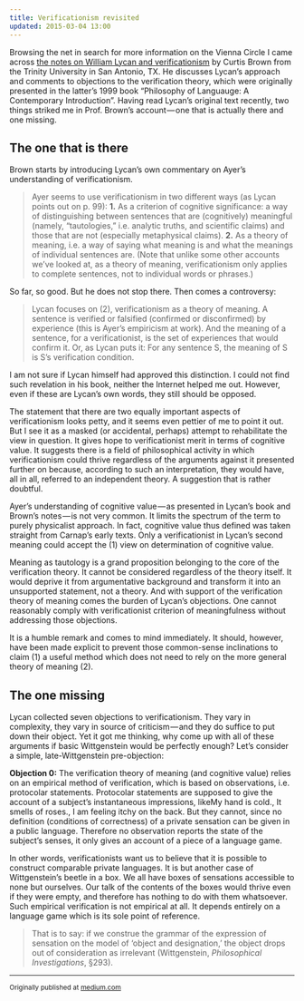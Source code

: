 ```yaml
---
title: Verificationism revisited
updated: 2015-03-04 13:00
---
```


Browsing the net in search for more information on the Vienna Circle I came across [the notes on William Lycan and verificationism](https://medium.com/r/?url=http%3A%2F%2Fwww.trinity.edu%2Fcbrown%2Flanguage%2Flycan08-verificationism.html) by Curtis Brown from the Trinity University in San Antonio, TX. He discusses Lycan’s approach and comments to objections to the verification theory, which were originally presented in the latter’s 1999 book “Philosophy of Languauge: A Contemporary Introduction”. Having read Lycan’s original text recently, two things striked me in Prof. Brown’s account — one that is actually there and one missing.

## The one that is there
Brown starts by introducing Lycan’s own commentary on Ayer’s understanding of verificationism.

> Ayer seems to use verificationism in two different ways (as Lycan points out on p. 99):
> **1.** As a criterion of cognitive significance: a way of distinguishing between sentences that are (cognitively) meaningful (namely, “tautologies,” i.e. analytic truths, and scientific claims) and those that are not (especially metaphysical claims).
> **2.** As a theory of meaning, i.e. a way of saying what meaning is and what the meanings of individual sentences are. (Note that unlike some other accounts we’ve looked at, as a theory of meaning, verificationism only applies to complete sentences, not to individual words or phrases.)

So far, so good. But he does not stop there. Then comes a controversy:

>Lycan focuses on (2), verificationism as a theory of meaning. A sentence is verified or falsified (confirmed or disconfirmed) by experience (this is Ayer’s empiricism at work). And the meaning of a sentence, for a verificationist, is the set of experiences that would confirm it. Or, as Lycan puts it:
>For any sentence S, the meaning of S is S’s verification condition.

I am not sure if Lycan himself had approved this distinction. I could not find such revelation in his book, neither the Internet helped me out. However, even if these are Lycan’s own words, they still should be opposed.

The statement that there are two equally important aspects of verificationism looks petty, and it seems even pettier of me to point it out. But I see it as a masked (or accidental, perhaps) attempt to rehabilitate the view in question. It gives hope to verificationist merit in terms of cognitive value. It suggests there is a field of philosophical activity in which verificationism could thrive regardless of the arguments against it presented further on because, according to such an interpretation, they would have, all in all, referred to an independent theory. A suggestion that is rather doubtful.

Ayer’s understanding of cognitive value — as presented in Lycan’s book and Brown’s notes — is not very common. It limits the spectrum of the term to purely physicalist approach. In fact, cognitive value thus defined was taken straight from Carnap’s early texts. Only a verificationist in Lycan’s second meaning could accept the (1) view on determination of cognitive value.

Meaning as tautology is a grand proposition belonging to the core of the verification theory. It cannot be considered regardless of the theory itself. It would deprive it from argumentative background and transform it into an unsupported statement, not a theory. And with support of the verification theory of meaning comes the burden of Lycan’s objections. One cannot reasonably comply with verificationist criterion of meaningfulness without addressing those objections.

It is a humble remark and comes to mind immediately. It should, however, have been made explicit to prevent those common-sense inclinations to claim (1) a useful method which does not need to rely on the more general theory of meaning (2).

## The one missing
Lycan collected seven objections to verificationism. They vary in complexity, they vary in source of criticism — and they do suffice to put down their object. Yet it got me thinking, why come up with all of these arguments if basic Wittgenstein would be perfectly enough? Let’s consider a simple, late-Wittgenstein pre-objection:

**Objection 0:** The verification theory of meaning (and cognitive value) relies on an empirical method of verification, which is based on observations, i.e. protocolar statements. Protocolar statements are supposed to give the account of a subject’s instantaneous impressions, likeMy hand is cold., It smells of roses., I am feeling itchy on the back. But they cannot, since no definition (conditions of correctness) of a private sensation can be given in a public language. Therefore no observation reports the state of the subject’s senses, it only gives an account of a piece of a language game.

In other words, verificationists want us to believe that it is possible to construct comparable private languages. It is but another case of Wittgenstein’s beetle in a box. We all have boxes of sensations accessible to none but ourselves. Our talk of the contents of the boxes would thrive even if they were empty, and therefore has nothing to do with them whatsoever. Such empirical verification is not empirical at all. It depends entirely on a language game which is its sole point of reference.

>That is to say: if we construe the grammar of the expression of sensation on the model of ‘object and designation,’ the object drops out of consideration as irrelevant (Wittgenstein, *Philosophical Investigations*, §293).


---
<small>Originally published at [medium.com](https://medium.com/the-slingshot/verificationism-revisited-607d5587c621)</small>
